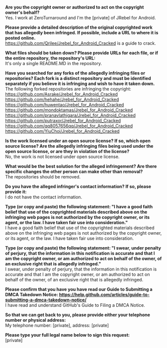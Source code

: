 **Are you the copyright owner or authorized to act on the copyright owner's behalf?**  
Yes. I work at ZeroTurnaround and I'm the [private] of JRebel for Android.

**Please provide a detailed description of the original copyrighted work that has allegedly been infringed. If possible, include a URL to where it is posted online.**  
https://github.com/Qrilee/Jrebel_for_Android_Cracked is a guide to crack.

**What files should be taken down? Please provide URLs for each file, or if the entire repository, the repository's URL:**  
It's only a single README.MD in the repository.

**Have you searched for any forks of the allegedly infringing files or repositories? Each fork is a distinct repository and must be identified separately if you believe it is infringing and wish to have it taken down.** The following forked repositories are infringing the copyright:  
https://github.com/Asrake/Jrebel_for_Android_Cracked  
https://github.com/hehahe/Jrebel_for_Android_Cracked  
https://github.com/huwentao/Jrebel_for_Android_Cracked  
https://github.com/mondoktamas/Jrebel_for_Android_Cracked  
https://github.com/pranavlathigara/Jrebel_for_Android_Cracked  
https://github.com/putraxor/Jrebel_for_Android_Cracked  
https://github.com/qq8057656qq/Jrebel_for_Android_Cracked  
https://github.com/YiuChoi/Jrebel_for_Android_Cracked  

**Is the work licensed under an open source license? If so, which open source license? Are the allegedly infringing files being used under the open source license, or are they in violation of the license?**  
No, the work is not licensed under open source license.

**What would be the best solution for the alleged infringement? Are there specific changes the other person can make other than removal?**  
The repositories should be removed.

**Do you have the alleged infringer's contact information? If so, please provide it:**  
I do not have the contact information.

**Type (or copy and paste) the following statement: "I have a good faith belief that use of the copyrighted materials described above on the infringing web pages is not authorized by the copyright owner, or its agent, or the law. I have taken fair use into consideration."**  
I have a good faith belief that use of the copyrighted materials described above on the infringing web pages is not authorized by the copyright owner, or its agent, or the law. I have taken fair use into consideration.

**Type (or copy and paste) the following statement: "I swear, under penalty of perjury, that the information in this notification is accurate and that I am the copyright owner, or am authorized to act on behalf of the owner, of an exclusive right that is allegedly infringed."**  
I swear, under penalty of perjury, that the information in this notification is accurate and that I am the copyright owner, or am authorized to act on behalf of the owner, of an exclusive right that is allegedly infringed.

**Please confirm that you have you have read our Guide to Submitting a DMCA Takedown Notice: https://help.github.com/articles/guide-to-submitting-a-dmca-takedown-notice/**  
I have read and understand GitHub's Guide to Filing a DMCA Notice.

**So that we can get back to you, please provide either your telephone number or physical address:**  
My telephone number: [private], address: [private]

**Please type your full legal name below to sign this request:**  
[private]
